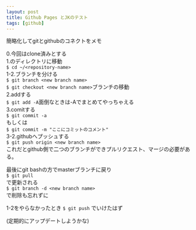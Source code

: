 ```yaml
---
layout: post
title: Github Pages とJKのテスト
tags: [github]
---
```


簡略化してgitとgithubのコネクトをメモ

0.今回はclone済みとする  
1.<repository-name>のディレクトリに移動  
`$ cd ~/<repository-name>`  
1-2.ブランチを分ける  
`$ git branch <new branch name>`  
`$ git checkout <new branch name>`ブランチの移動  
2.addする  
`$ git add -A`面倒なときは-Aでまとめてやっちゃえる  
3.comitする  
`$ git commit -a`  
もしくは  
`$ git commit -m "ここにコミットのコメント"`  
3-2.githubへプッシュする  
`$ git push origin <new branch name>`  
これだとgithub側で二つのブランチができプルリクエスト、マージの必要がある。  

最後にgit bashの方でmasterブランチに戻り  
`$ git pull`  
で更新される  
`$ git branch -d <new branch name>`  
で削除も忘れずに  

1-2をやらなかったとき
`$ git push`
でいけたはず

(定期的にアップデートしようかな)
